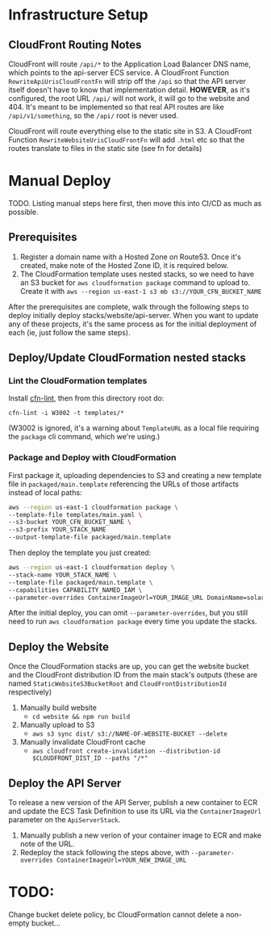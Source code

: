 # Infrastructure Setup

## CloudFront Routing Notes

CloudFront will route `/api/*` to the Application Load Balancer DNS name, which points to the api-server ECS service. A CloudFront Function `RewriteApiUrisCloudFrontFn` will strip off the `/api` so that the API server itself doesn't have to know that implementation detail. **HOWEVER**, as it's configured, the root URL `/api/` will not work, it will go to the website and 404. It's meant to be implemented so that real API routes are like `/api/v1/something`, so the `/api/` root is never used.

CloudFront will route everything else to the static site in S3. A CloudFront Function `RewriteWebsiteUrisCloudFrontFn` will add `.html` etc so that the routes translate to files in the static site (see fn for details)

# Manual Deploy

TODO. Listing manual steps here first, then move this into CI/CD as much as possible.

## Prerequisites

1. Register a domain name with a Hosted Zone on Route53. Once it's created, make note of the Hosted Zone ID, it is required below.
2. The CloudFormation template uses nested stacks, so we need to have an S3 bucket for `aws cloudformation package` command to upload to. Create it with `aws --region us-east-1 s3 mb s3://YOUR_CFN_BUCKET_NAME`

After the prerequisites are complete, walk through the following steps to deploy initially deploy stacks/website/api-server. When you want to update any of these projects, it's the same process as for the initial deployment of each (ie, just follow the same steps).

## Deploy/Update CloudFormation nested stacks

### Lint the CloudFormation templates

Install [cfn-lint](https://github.com/aws-cloudformation/cfn-lint), then from this directory root do:

`cfn-lint -i W3002 -t templates/*`

(W3002 is ignored, it's a warning about `TemplateURL` as a local file requiring the `package` cli command, which we're using.)

### Package and Deploy with CloudFormation

First package it, uploading dependencies to S3 and creating a new template file in `packaged/main.template` referencing the URLs of those artifacts instead of local paths:

```bash
aws --region us-east-1 cloudformation package \
--template-file templates/main.yaml \
--s3-bucket YOUR_CFN_BUCKET_NAME \
--s3-prefix YOUR_STACK_NAME
--output-template-file packaged/main.template
```

Then deploy the template you just created:

```bash
aws --region us-east-1 cloudformation deploy \
--stack-name YOUR_STACK_NAME \
--template-file packaged/main.template \
--capabilities CAPABILITY_NAMED_IAM \
--parameter-overrides ContainerImageUrl=YOUR_IMAGE_URL DomainName=solarpunkdrifters.com Environment=YOUR_ENVIRONMENT_NAME HostedZoneId=YOUR_HOSTED_ZONE_ID
```

After the initial deploy, you can omit `--parameter-overrides`, but you still need to run `aws cloudformation package` every time you update the stacks.

## Deploy the Website

Once the CloudFormation stacks are up, you can get the website bucket and the CloudFront distribution ID from the main stack's outputs (these are named `StaticWebsiteS3BucketRoot` and `CloudFrontDistributionId` respectively)

1. Manually build website
   - `cd website && npm run build`
2. Manually upload to S3
   - `aws s3 sync dist/ s3://NAME-OF-WEBSITE-BUCKET --delete`
3. Manually invalidate CloudFront cache
   - `aws cloudfront create-invalidation --distribution-id $CLOUDFRONT_DIST_ID --paths "/*"`

## Deploy the API Server

To release a new version of the API Server, publish a new container to ECR and update the ECS Task Definition to use its URL via the `ContainerImageUrl` parameter on the `ApiServerStack`.

1. Manually publish a new verion of your container image to ECR and make note of the URL.
2. Redeploy the stack following the steps above, with `--parameter-overrides ContainerImageUrl=YOUR_NEW_IMAGE_URL`

# TODO:

Change bucket delete policy, bc CloudFormation cannot delete a non-empty bucket...

